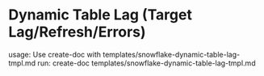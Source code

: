 # Dynamic Table Lag (Target Lag/Refresh/Errors)

usage: Use create-doc with templates/snowflake-dynamic-table-lag-tmpl.md
run: create-doc templates/snowflake-dynamic-table-lag-tmpl.md
